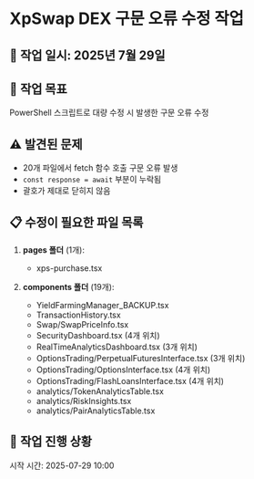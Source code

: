# XpSwap DEX 구문 오류 수정 작업

## 📅 작업 일시: 2025년 7월 29일

## 🎯 작업 목표
PowerShell 스크립트로 대량 수정 시 발생한 구문 오류 수정

## ⚠️ 발견된 문제
- 20개 파일에서 fetch 함수 호출 구문 오류 발생
- `const response = await` 부분이 누락됨
- 괄호가 제대로 닫히지 않음

## 📋 수정이 필요한 파일 목록

1. **pages 폴더** (1개):
   - xps-purchase.tsx

2. **components 폴더** (19개):
   - YieldFarmingManager_BACKUP.tsx
   - TransactionHistory.tsx
   - Swap/SwapPriceInfo.tsx
   - SecurityDashboard.tsx (4개 위치)
   - RealTimeAnalyticsDashboard.tsx (3개 위치)
   - OptionsTrading/PerpetualFuturesInterface.tsx (3개 위치)
   - OptionsTrading/OptionsInterface.tsx (4개 위치)
   - OptionsTrading/FlashLoansInterface.tsx (4개 위치)
   - analytics/TokenAnalyticsTable.tsx
   - analytics/RiskInsights.tsx
   - analytics/PairAnalyticsTable.tsx

## 🔧 작업 진행 상황
시작 시간: 2025-07-29 10:00
